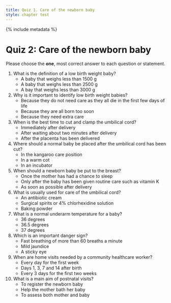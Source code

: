 ```yaml
---
title: Quiz 1. Care of the newborn baby
style: chapter test
---
```


{% include metadata %}

# Quiz 2: Care of the newborn baby

Please choose the **one**, most correct answer to each question or statement.

1. What is the definition of a low birth weight baby?
	-	A baby that weighs less than 1500 g
	+	A baby that weighs less than 2500 g
	-	A bay that weighs less than 3000 g
2.	Why is it important to identify low birth weight babies?
	-	Because they do not need care as they all die in the first few days of life
	-	Because they are all born too soon
	+	Because they need extra care
3.	When is the best time to cut and clamp the umbilical cord?
	-	Immediately after delivery
	+	After waiting about two minutes after delivery
	-	After the placenta has been delivered
4.	Where should a normal baby be placed after the umbilical cord has been cut?
	+	In the kangaroo care position
	-	In a warm cot
	-	In an incubator
5.	When should a newborn baby be put to the breast?
	-	Once the mother has had a chance to sleep
	-	Only after the baby has been given routine care such as vitamin K
	+	As soon as possible after delivery
6.	What is usually used for care of the umbilical cord?
	-	An antibiotic cream
	+	Surgical spirits or 4% chlorhexidine solution
	-	Baking powder
7.	What is a normal underarm temperature for a baby?
	-	36 degrees
	+	36.5 degrees
	-	37 degrees
8.	Which is an important danger sign?
	+	Fast breathing of more than 60 breaths a minute
	-	Mild jaundice
	-	A sticky eye
9.	When are home visits needed by a community healthcare worker?
	-	Every day for the first week
	+	Days 1, 3, 7 and 14 after birth
	-	Every 3 days for the first two weeks
10.	What is a main aim of postnatal visits?
	-	To register the newborn baby
	-	Help the mother bath her baby
	+	To assess both mother and baby